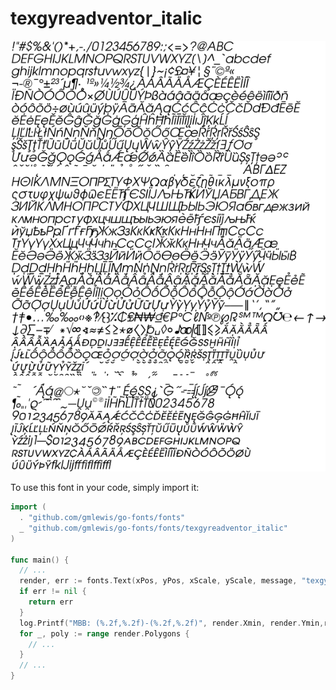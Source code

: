 # texgyreadventor_italic

![texgyreadventor_italic](texgyreadventor_italic.png)

To use this font in your code, simply import it:

```go
import (
  . "github.com/gmlewis/go-fonts/fonts"
  _ "github.com/gmlewis/go-fonts/fonts/texgyreadventor_italic"
)

func main() {
  // ...
  render, err := fonts.Text(xPos, yPos, xScale, yScale, message, "texgyreadventor_italic")
  if err != nil {
    return err
  }
  log.Printf("MBB: (%.2f,%.2f)-(%.2f,%.2f)", render.Xmin, render.Ymin,render.Xmax, render.Ymax)
  for _, poly := range render.Polygons {
    // ...
  }
  // ...
}
```
